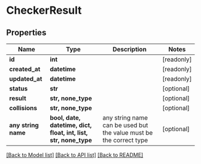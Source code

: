 # CheckerResult


## Properties
Name | Type | Description | Notes
------------ | ------------- | ------------- | -------------
**id** | **int** |  | [readonly] 
**created_at** | **datetime** |  | [readonly] 
**updated_at** | **datetime** |  | [readonly] 
**status** | **str** |  | [optional] 
**result** | **str, none_type** |  | [optional] 
**collisions** | **str, none_type** |  | [optional] 
**any string name** | **bool, date, datetime, dict, float, int, list, str, none_type** | any string name can be used but the value must be the correct type | [optional]

[[Back to Model list]](../README.md#documentation-for-models) [[Back to API list]](../README.md#documentation-for-api-endpoints) [[Back to README]](../README.md)



